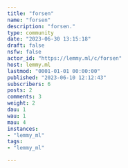 ```yaml
---
title: "forsen" 
name: "forsen"
description: "forsen."
type: community
date: "2023-06-30 13:15:18"
draft: false
nsfw: false
actor_id: "https://lemmy.ml/c/forsen"
host: lemmy.ml
lastmod: "0001-01-01 00:00:00"
published: "2023-06-10 12:12:43"
subscribers: 6
posts: 2
comments: 3
weight: 2
dau: 1
wau: 1
mau: 4
instances:
- "lemmy_ml"
tags: 
- "lemmy_ml"

---
```

